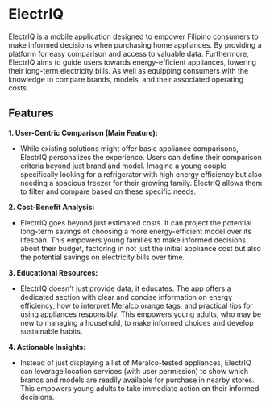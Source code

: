 # ElectrIQ

ElectrIQ is a mobile application designed to empower Filipino consumers to make informed decisions when purchasing home appliances. By providing a platform for easy comparison and access to valuable data. Furthermore, ElectrIQ aims to guide users towards energy-efficient appliances, lowering their long-term electricity bills. As well as equipping consumers with the knowledge to compare brands, models, and their associated operating costs.

## Features
**1. User-Centric Comparison (Main Feature):**

- While existing solutions might offer basic appliance comparisons, ElectrIQ personalizes the experience. Users can define their comparison criteria beyond just brand and model. Imagine a young couple specifically looking for a refrigerator with high energy efficiency but also needing a spacious freezer for their growing family. ElectrIQ allows them to filter and compare based on these specific needs.

**2. Cost-Benefit Analysis:**

- ElectrIQ goes beyond just estimated costs. It can project the potential long-term savings of choosing a more energy-efficient model over its lifespan. This empowers young families to make informed decisions about their budget, factoring in not just the initial appliance cost but also the potential savings on electricity bills over time.

**3. Educational Resources:**

- ElectrIQ doesn't just provide data; it educates. The app offers a dedicated section with clear and concise information on energy efficiency, how to interpret Meralco orange tags, and practical tips for using appliances responsibly. This empowers young adults, who may be new to managing a household, to make informed choices and develop sustainable habits.

**4. Actionable Insights:**

- Instead of just displaying a list of Meralco-tested appliances, ElectrIQ can leverage location services (with user permission) to show which brands and models are readily available for purchase in nearby stores. This empowers young adults to take immediate action on their informed decisions.
